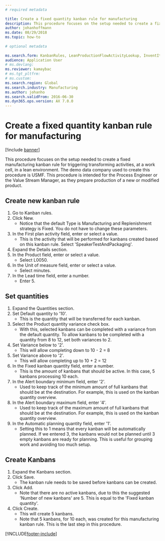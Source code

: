 ```yaml
--- 
# required metadata 
 
title: Create a fixed quantity kanban rule for manufacturing
description: This procedure focuses on the setup needed to create a fixed manufacturing kanban rule for triggering transforming activities, at a work cell, in a lean environment. 
author: johanhoffmann
ms.date: 08/29/2018
ms.topic: how-to 
 
# optional metadata 
 
ms.search.form: KanbanRules, LeanProductionFlowActivityLookup, InventItemIdLookupSimple, UnitOfMeasureLookup, KanbanCreate   
audience: Application User 
# ms.devlang:  
ms.reviewer: kamaybac
# ms.tgt_pltfrm:  
# ms.custom:  
ms.search.region: Global
ms.search.industry: Manufacturing
ms.author: johanho
ms.search.validFrom: 2016-06-30 
ms.dyn365.ops.version: AX 7.0.0 
---
```

# Create a fixed quantity kanban rule for manufacturing

[!include [banner](../../includes/banner.md)]

This procedure focuses on the setup needed to create a fixed manufacturing kanban rule for triggering transforming activities, at a work cell, in a lean environment. The demo data company used to create this procedure is USMF. This procedure is intended for the Process Engineer or the Value Stream Manager, as they prepare production of a new or modified product.


## Create new kanban rule
1. Go to Kanban rules.
2. Click New.
    * Notice that the default Type is Manufacturing and Replenishment strategy is Fixed. You do not have to change these parameters.  
3. In the First plan activity field, enter or select a value.
    * This is the activity that will be performed for kanbans created based on this kanban rule.  Select 'SpeakerTestAndPackaging'.  
4. Expand the Details section.
5. In the Product field, enter or select a value.
    * Select L0050.  
6. In the Unit of measure field, enter or select a value.
    * Select minutes.  
7. In the Lead time field, enter a number.
    * Enter 5.  

## Set quantities
1. Expand the Quantities section.
2. Set Default quantity to '10'.
    * This is the quantity that will be transferred for each kanban.  
3. Select the Product quantity variance check box.
    * With this, selected kanbans can be completed with a variance from the default quantity.  To allow kanbans to be completed with a quantity from 8 to 12, set both variances to 2.  
4. Set Variance below to '2'.
    * This will allow completing down to 10 - 2 = 8  
5. Set Variance above to '2'.
    * This will allow completing up to 10 + 2 = 12  
6. In the Fixed kanban quantity field, enter a number.
    * This is the amount of kanbans that should be active. In this case, 5 kanbans processing 10 each.  
7. In the Alert boundary minimum field, enter '2'.
    * Used to keep track of the minimum amount of full kanbans that should be at the destination. For example, this is used on the kanban quantity overview.  
8. In the Alert boundary maximum field, enter '4'.
    * Used to keep track of the maximum amount of full kanbans that should be at the destination. For example, this is used on the kanban quantity overview.  
9. In the Automatic planning quantity field, enter '1'.
    * Setting this to 1 means that every kanban will be automatically planned.   If we entered 3, the kanbans would not be planned until 3 empty kanbans are ready for planning. This is useful for grouping work and avoiding too much setup.  

## Create Kanbans
1. Expand the Kanbans section.
2. Click Save.
    * The kanban rule needs to be saved before kanbans can be created.  
3. Click Add.
    * Note that there are no active kanbans, due to this the suggested 'Number of new kanbans' are 5. This is equal to the 'Fixed kanban quantity'.  
4. Click Create.
    * This will create 5 kanbans.  
    * Note that 5 kanbans, for 10 each, was created for this manufacturing kanban rule. This is the last step in this procedure.  



[!INCLUDE[footer-include](../../../includes/footer-banner.md)]